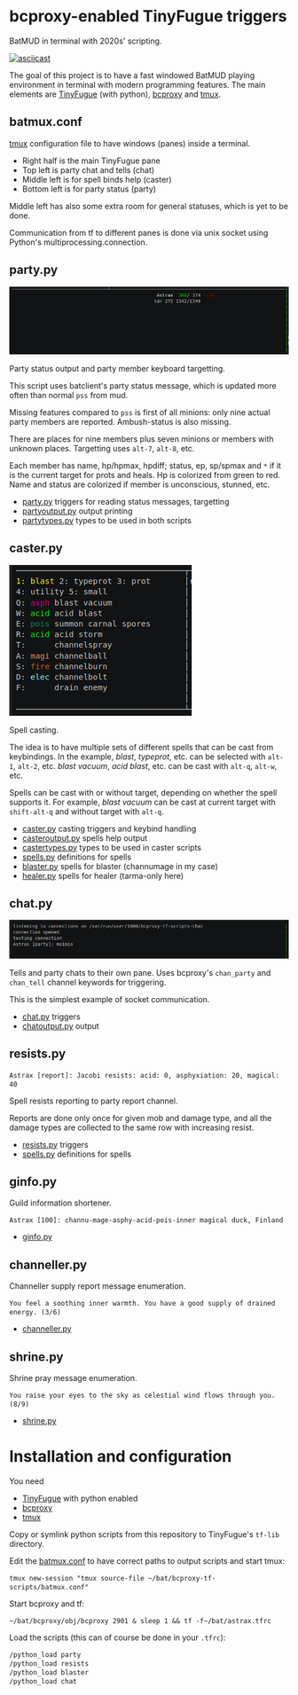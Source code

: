 # bcproxy-enabled TinyFugue triggers

BatMUD in terminal with 2020s' scripting.

[![asciicast](https://asciinema.org/a/EARFlkUe5bXPjYFVtRUARW3d4.svg)](https://asciinema.org/a/EARFlkUe5bXPjYFVtRUARW3d4)

The goal of this project is to have a fast windowed BatMUD playing environment
in terminal with modern programming features. The main elements are
[TinyFugue](https://github.com/lotheac/tinyfugue) (with python),
[bcproxy](https://github.com/lotheac/bcproxy) and [tmux](https://github.com/tmux/tmux).


## batmux.conf

[tmux](https://github.com/tmux/tmux) configuration file to have windows (panes)
inside a terminal.

- Right half is the main TinyFugue pane
- Top left is party chat and tells (chat)
- Middle left is for spell binds help (caster)
- Bottom left is for party status (party)

Middle left has also some extra room for general statuses, which is yet to be done.

Communication from tf to different panes is done via unix socket using Python's
multiprocessing.connection.

## party&#46;py

![party status](doc/party.png)

Party status output and party member keyboard targetting.

This script uses batclient's party status message, which is updated more often
than normal `pss` from mud.

Missing features compared to `pss` is first of all minions: only nine actual
party members are reported. Ambush-status is also missing.

There are places for nine members plus seven minions or members with unknown
places. Targetting uses `alt-7`, `alt-8`, etc.

Each member has name, hp/hpmax, hpdiff; status, ep, sp/spmax and `*` if it
is the current target for prots and heals. Hp is colorized from green to red.
Name and status are colorized if member is unconscious, stunned, etc.

- [party.py](./party.py) triggers for reading status messages, targetting
- [partyoutput.py](./partyoutput.py) output printing
- [partytypes.py](./partytypes.py) types to be used in both scripts

## caster&#46;py

![caster spells](doc/caster.png)

Spell casting.

The idea is to have multiple sets of different spells that can be cast
from keybindings. In the example, *blast*, *typeprot*, etc. can be selected
with `alt-1`, `alt-2`, etc. *blast vacuum*, *acid blast*, etc. can be cast with
`alt-q`, `alt-w`, etc.

Spells can be cast with or without target, depending on whether the spell
supports it. For example, *blast vacuum* can be cast at current target with
`shift-alt-q` and without target with `alt-q`.

- [caster.py](./caster.py) casting triggers and keybind handling
- [casteroutput.py](./casteroutput.py) spells help output
- [castertypes.py](./castertypes.py) types to be used in caster scripts
- [spells.py](./spells.py) definitions for spells
- [blaster.py](./blaster.py) spells for blaster (channumage in my case)
- [healer.py](./healer.py) spells for healer (tarma-only here)

## chat&#46;py

![chat](doc/chat.png)

Tells and party chats to their own pane. Uses bcproxy's `chan_party` and
`chan_tell` channel keywords for triggering.

This is the simplest example of socket communication.

- [chat.py](./chat.py) triggers
- [chatoutput.py](./chatoutput.py) output


## resists&#46;py

```
Astrax [report]: Jacobi resists: acid: 0, asphyxiation: 20, magical: 40
```

Spell resists reporting to party report channel.

Reports are done only once for given mob and damage type, and all the damage
types are collected to the same row with increasing resist.

- [resists.py](./resists.py) triggers
- [spells.py](./spells.py) definitions for spells

## ginfo&#46;py

Guild information shortener.

```
Astrax [100]: channu-mage-asphy-acid-pois-inner magical duck, Finland
```

- [ginfo.py](./ginfo.py)


## channeller&#46;py

Channeller supply report message enumeration.

```
You feel a soothing inner warmth. You have a good supply of drained energy. (3/6)
```

- [channeller.py](./channeller.py)


## shrine&#46;py

Shrine pray message enumeration.

```
You raise your eyes to the sky as celestial wind flows through you. (8/9)
```

- [shrine.py](./shrine.py)


# Installation and configuration

You need
- [TinyFugue](https://github.com/lotheac/tinyfugue) with python enabled
- [bcproxy](https://github.com/lotheac/bcproxy)
- [tmux](https://github.com/tmux/tmux)

Copy or symlink python scripts from this repository to TinyFugue's `tf-lib` directory.

Edit the [batmux.conf](./batmux.conf) to have correct paths to output scripts 
and start tmux:

    tmux new-session "tmux source-file ~/bat/bcproxy-tf-scripts/batmux.conf"

Start bcproxy and tf:

    ~/bat/bcproxy/obj/bcproxy 2901 & sleep 1 && tf -f~/bat/astrax.tfrc

Load the scripts (this can of course be done in your `.tfrc`):

    /python_load party
    /python_load resists
    /python_load blaster
    /python_load chat

